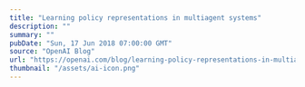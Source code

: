 ```yaml
---
title: "Learning policy representations in multiagent systems"
description: ""
summary: ""
pubDate: "Sun, 17 Jun 2018 07:00:00 GMT"
source: "OpenAI Blog"
url: "https://openai.com/blog/learning-policy-representations-in-multiagent-systems"
thumbnail: "/assets/ai-icon.png"
---
```


